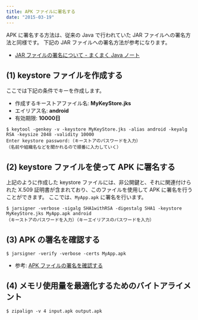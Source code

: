 ```yaml
---
title: APK ファイルに署名する
date: "2015-03-19"
---
```


APK に署名する方法は、従来の Java で行われていた JAR ファイルへの署名方法と同様です。
下記の JAR ファイルへの署名方法が参考になります。

- [JAR ファイルの署名について - まくまく Java ノート](/java/jar/jarsigner.html)

(1) keystore ファイルを作成する
----

ここでは下記の条件でキーを作成します。

- 作成するキーストアファイル名: **MyKeyStore.jks**
- エイリアス名: **android**
- 有効期限: **10000日**

~~~
$ keytool -genkey -v -keystore MyKeyStore.jks -alias android -keyalg RSA -keysize 2048 -validity 10000
Enter keystore password:（キーストアのパスワードを入力）
（名前や組織名などを聞かれるので順番に入力していく）
~~~

(2) keystore ファイルを使って APK に署名する
----

上記のように作成した keystore ファイルには、非公開鍵と、それに関連付けられた X.509 証明書が含まれており、このファイルを使用して APK に署名を行うことができます。
ここでは、`MyApp.apk` に署名を行います。

~~~
$ jarsigner -verbose -sigalg SHA1withRSA -digestalg SHA1 -keystore MyKeyStore.jks MyApp.apk android
（キーストアのパスワードを入力）（キーエイリアスのパスワードを入力）
~~~

(3) APK の署名を確認する
----

~~~
$ jarsigner -verify -verbose -certs MyApp.apk
~~~

- 参考: [APK ファイルの署名を確認する](verify-certs.html)

(4) メモリ使用量を最適化するためのバイトアライメント
----

~~~
$ zipalign -v 4 input.apk output.apk
~~~

